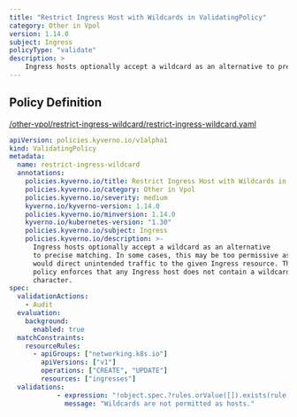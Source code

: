 ```yaml
---
title: "Restrict Ingress Host with Wildcards in ValidatingPolicy"
category: Other in Vpol
version: 1.14.0
subject: Ingress
policyType: "validate"
description: >
    Ingress hosts optionally accept a wildcard as an alternative to precise matching. In some cases, this may be too permissive as it would direct unintended traffic to the given Ingress resource. This policy enforces that any Ingress host does not contain a wildcard character.
---
```


## Policy Definition
<a href="https://github.com/kyverno/policies/raw/main//other-vpol/restrict-ingress-wildcard/restrict-ingress-wildcard.yaml" target="-blank">/other-vpol/restrict-ingress-wildcard/restrict-ingress-wildcard.yaml</a>

```yaml
apiVersion: policies.kyverno.io/v1alpha1
kind: ValidatingPolicy
metadata:
  name: restrict-ingress-wildcard
  annotations:
    policies.kyverno.io/title: Restrict Ingress Host with Wildcards in ValidatingPolicy
    policies.kyverno.io/category: Other in Vpol 
    policies.kyverno.io/severity: medium
    kyverno.io/kyverno-version: 1.14.0
    policies.kyverno.io/minversion: 1.14.0
    kyverno.io/kubernetes-version: "1.30"
    policies.kyverno.io/subject: Ingress
    policies.kyverno.io/description: >-
      Ingress hosts optionally accept a wildcard as an alternative
      to precise matching. In some cases, this may be too permissive as it
      would direct unintended traffic to the given Ingress resource. This
      policy enforces that any Ingress host does not contain a wildcard
      character.
spec:
  validationActions: 
    - Audit
  evaluation:
    background:
      enabled: true 
  matchConstraints:
    resourceRules:
      - apiGroups: ["networking.k8s.io"]
        apiVersions: ["v1"]
        operations: ["CREATE", "UPDATE"]
        resources: ["ingresses"]
  validations:
            - expression: "!object.spec.?rules.orValue([]).exists(rule, has(rule.host) && rule.host.contains('*'))"
              message: "Wildcards are not permitted as hosts."


```

